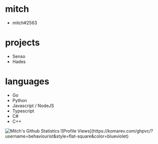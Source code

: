 mitch
===

- mitch#2563

projects
===

- Senso
- Hades

languages
===

- Go
- Python
- Javascript / NodeJS
- Typescript
- C#
- C++

<img align="left" alt="Mitch's Github Statistics" src="https://github-readme-stats.vercel.app/api?username=behaviourist&show_icons=true&theme=dracula&include_all_commits=true" />
![Profile Views](https://komarev.com/ghpvc/?username=behaviourist&style=flat-square&color=blueviolet)
